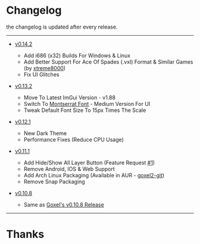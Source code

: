 # Changelog
the changelog is updated after every release.

---

- [v0.14.2](https://github.com/pegvin/goxel2/releases/tag/v0.14.2)
	- Add i686 (x32) Builds For Windows & Linux
	- Add Better Support For Ace Of Spades (.vxl) Format & Similar Games (by [xtreme8000](https://github.com/xtreme8000))
	- Fix UI Glitches

- [v0.13.2](https://github.com/pegvin/goxel2/releases/tag/v0.13.2)
	- Move To Latest ImGui Version - v1.88
	- Switch To [Montserrat Font](https://fonts.google.com/specimen/Montserrat) - Medium Version For UI
	- Tweak Default Font Size To 15px Times The Scale

- [v0.12.1](https://github.com/pegvin/goxel2/releases/tag/v0.12.1)
	- New Dark Theme
	- Performance Fixes (Reduce CPU Usage)

- [v0.11.1](https://github.com/pegvin/goxel2/releases/tag/v0.11.1)
	- Add Hide/Show All Layer Button (Feature Request [#1](https://github.com/pegvin/goxel2/issues/1))
	- Remove Android, IOS & Web Support
	- Add Arch Linux Packaging (Available in AUR - [goxel2-git](https://aur.archlinux.org/packages/goxel2-git))
	- Remove Snap Packaging

- [v0.10.8](https://github.com/pegvin/goxel2/releases/tag/v0.10.8)
	- Same as [Goxel's v0.10.8 Release](https://github.com/guillaumechereau/goxel/releases/tag/v0.10.8)

---

# Thanks
